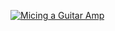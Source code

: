 [![Micing a Guitar Amp](https://img.youtube.com/vi/wi1MngzmyZk/0.jpg)](https://youtu.be/wi1MngzmyZk)